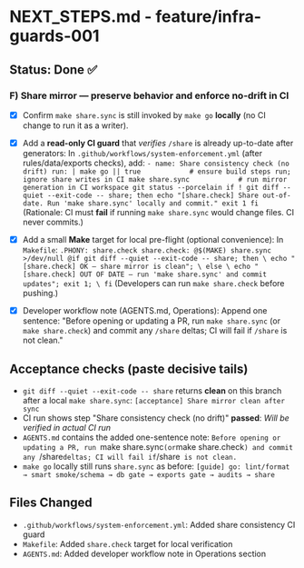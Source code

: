 # NEXT_STEPS.md - feature/infra-guards-001

## Status: Done ✅

### F) Share mirror — preserve behavior and enforce no-drift in CI
- [x] Confirm `make share.sync` is still invoked by `make go` **locally** (no CI change to run it as a writer).
- [x] Add a **read-only CI guard** that *verifies* `/share` is already up-to-date after generators:
      In `.github/workflows/system-enforcement.yml` (after rules/data/exports checks), add:
      ```
      - name: Share consistency check (no drift)
        run: |
          make go || true            # ensure build steps run; ignore share writes in CI
          make share.sync            # run mirror generation in CI workspace
          git status --porcelain
          if ! git diff --quiet --exit-code -- share; then
            echo "[share.check] Share out-of-date. Run 'make share.sync' locally and commit."
            exit 1
          fi
      ```
      (Rationale: CI must **fail** if running `make share.sync` would change files. CI never commits.)

- [x] Add a small **Make** target for local pre-flight (optional convenience):
      In `Makefile`:
      ```
      .PHONY: share.check
      share.check:
      	@$(MAKE) share.sync >/dev/null
      	@if git diff --quiet --exit-code -- share; then \
      	  echo "[share.check] OK — share mirror is clean"; \
      	else \
      	  echo "[share.check] OUT OF DATE — run 'make share.sync' and commit updates"; exit 1; \
      	fi
      ```
      (Developers can run `make share.check` before pushing.)

- [x] Developer workflow note (AGENTS.md, Operations):
      Append one sentence:
      "Before opening or updating a PR, run `make share.sync` (or `make share.check`) and commit any `/share` deltas; CI will fail if `/share` is not clean."

## Acceptance checks (paste decisive tails)
- `git diff --quiet --exit-code -- share` returns **clean** on this branch after a local `make share.sync`: `[acceptance] Share mirror clean after sync`
- CI run shows step "Share consistency check (no drift)" **passed**: *Will be verified in actual CI run*
- `AGENTS.md` contains the added one-sentence note: `Before opening or updating a PR, run `make share.sync` (or `make share.check`) and commit any `/share` deltas; CI will fail if `/share` is not clean.`
- `make go` locally still runs `share.sync` as before: `[guide] go: lint/format → smart smoke/schema → db gate → exports gate → audits → share`

## Files Changed
- `.github/workflows/system-enforcement.yml`: Added share consistency CI guard
- `Makefile`: Added `share.check` target for local verification
- `AGENTS.md`: Added developer workflow note in Operations section
